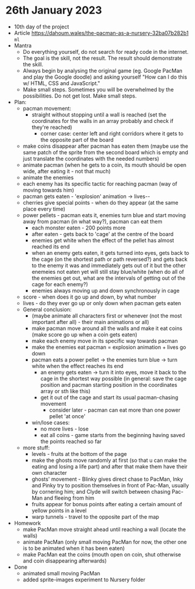 # 26th January 2023

* 10th day of the project
* Article https://dahoum.wales/the-pacman-as-a-nursery-32ba07b282b1 `ml`
* Mantra
  * Do everything yourself, do not search for ready code in the internet.
  * The goal is the skill, not the result. The result should demonstrate the skill.
  * Always begin by analysing the original game (eg. Google PacMan and play the Google doodle) and asking yourself "How can I do this w/ HTML, CSS and JavaScript."
  * Make small steps. Sometimes you will be overwhelmed by the possibilities. Do not get lost. Make small steps.
* Plan:
    * pacman movement:
      * straight without stopping until a wall is reached (set the coordinates for the walls in an array probably and check if they're reached)
        *  corner case: center left and right corridors where it gets to the opposite part of the board
    * make coins disappear after pacman has eaten them (maybe use the same patch of the sprite from the second board which is empty and just translate the coordinates with the needed numbers)
    * animate pacman (when he gets to a coin, its mouth should be open wide, after eating it - not that much)
    * animate the enemies
    * each enemy has its specific tactic for reaching pacman (way of moving towards him)
    * pacman gets eaten - 'explosion' animation -> lives--
    * cherries give special points - when do they appear (at the same place every time)
    * power pellets - pacman eats it, enemies turn blue and start moving away from pacman (in what way?), pacman can eat them 
      * each monster eaten - 200 points more
      * after eaten - gets back to 'cage' at the centre of the board
      * enemies get white when the effect of the pellet has almost reached its end
      * when an enemy gets eaten, it gets turned into eyes, gets back to the cage (on the shortest path or path reversed?) and gets back to the enemy it was and immediately gets out of it but the other enemeies not eaten yet will still stay blue/white (when do all of the enemies get out, what are the intervals of getting out of the cage for each enemy?)
      * enemies always moving up and down synchronously in cage
    * score - when does it go up and down, by what number
    * lives - do they ever go up or only down when pacman gets eaten
    * General conclusion:
      * (maybe animate all characters first or whenever (not the most important after all) - their main animations or all)
      * make pacman move around all the walls and make it eat coins (make score go up when a coin gets eaten) 
      * make each enemy move in its specific way towards pacman 
      * make the enemies eat pacman = explosion animation + lives go down
      * pacman eats a power pellet -> the enemies turn blue -> turn white when the effect reaches its end
        * an enemy gets eaten -> turn it into eyes, move it back to the cage in the shortest way possible (in general: save the cage position and pacman starting position in the coordinates array or sth like this) 
        * get it out of the cage and start its usual pacman-chasing movement
          * consider later - pacman can eat more than one power pellet 'at once'
      * win/lose cases:
        * no more lives - lose
        * eat all coins - game starts from the beginning having saved the points reached so far
    * more stuff: 
      * levels - fruits at the bottom of the page
      * make the ghosts move randomly at first (so that u can make the eating and losing a life part) and after that make them have their own character
      * ghosts' movement - Blinky gives direct chase to PacMan, Inky and Pinky try to position themselves in front of Pac-Man, usually by cornering him; and Clyde will switch between chasing Pac-Man and fleeing from him
      * fruits appear for bonus points after eating a certain amount of yellow points in a level 
      * warp tunnels - travel to the opposite part of the map
* Homework
  * make PacMan move straight ahead until reaching a wall (locate the walls)
  * animate PacMan (only small moving PacMan for now, the other one is to be animated when it has been eaten)
  * make PacMan eat the coins (mouth open on coin, shut otherwise and coin disappearing afterwards)
* Done
  * animated small moving PacMan 
  * added sprite-images experiment to Nursery folder